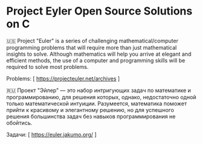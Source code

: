 # Project Eyler Open Source Solutions on C
🇺🇸 Project "Euler" is a series of challenging mathematical/computer programming problems that will require more than just mathematical insights to solve. Although mathematics will help you arrive at elegant and efficient methods, the use of a computer and programming skills will be required to solve most problems.

Problems: [ https://projecteuler.net/archives ]

🇷🇺 Проект "Эйлер" — это набор интригующих задач по математике и программированию, для решения которых, однако, недостаточно одной только математической интуиции. Разумеется, математика поможет прийти к красивому и элегантному решению, но для успешного решения большинства задач без навыков программирования не обойтись.

Задачи: [ https://euler.jakumo.org/ ]
